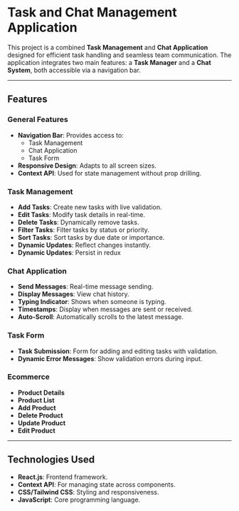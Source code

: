 # Task and Chat Management Application

This project is a combined **Task Management** and **Chat Application** designed for efficient task handling and seamless team communication. The application integrates two main features: a **Task Manager** and a **Chat System**, both accessible via a navigation bar.

---

## Features

### General Features

- **Navigation Bar**: Provides access to:
  - Task Management
  - Chat Application
  - Task Form
- **Responsive Design**: Adapts to all screen sizes.
- **Context API**: Used for state management without prop drilling.

### Task Management

- **Add Tasks**: Create new tasks with live validation.
- **Edit Tasks**: Modify task details in real-time.
- **Delete Tasks**: Dynamically remove tasks.
- **Filter Tasks**: Filter tasks by status or priority.
- **Sort Tasks**: Sort tasks by due date or importance.
- **Dynamic Updates**: Reflect changes instantly.
- **Dynamic Updates**: Persist in redux

### Chat Application

- **Send Messages**: Real-time message sending.
- **Display Messages**: View chat history.
- **Typing Indicator**: Shows when someone is typing.
- **Timestamps**: Display when messages are sent or received.
- **Auto-Scroll**: Automatically scrolls to the latest message.

### Task Form

- **Task Submission**: Form for adding and editing tasks with validation.
- **Dynamic Error Messages**: Show validation errors during input.

### Ecommerce

- **Product Details**
- **Product List**
- **Add Product**
- **Delete Product**
- **Update Product**
- **Edit Product**
---

## Technologies Used

- **React.js**: Frontend framework.
- **Context API**: For managing state across components.
- **CSS/Tailwind CSS**: Styling and responsiveness.
- **JavaScript**: Core programming language.
